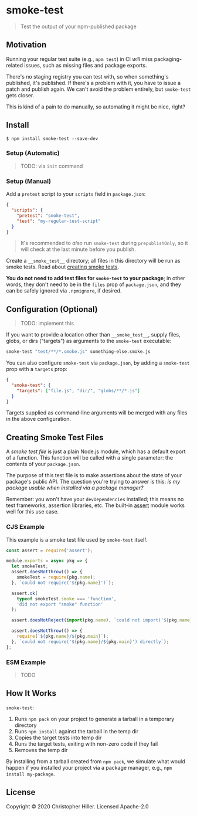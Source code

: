 # smoke-test

> Test the output of your npm-published package

## Motivation

Running your regular test suite (e.g., `npm test`) in CI _will_ miss packaging-related issues, such as missing files and package exports.

There's no staging registry you can test with, so when something's published, it's published. If there's a problem with it, you have to issue a patch and publish again. We can't avoid the problem entirely, but `smoke-test` gets closer.

This is kind of a pain to do manually, so automating it might be nice, right?

## Install

```shell
$ npm install smoke-test --save-dev
```

### Setup (Automatic)

> TODO: via `init` command

### Setup (Manual)

Add a `pretest` script to your `scripts` field in `package.json`:

```json
{
  "scripts": {
    "pretest": "smoke-test",
    "test": "my-regular-test-script"
  }
}
```

> It's recommended to _also_ run `smoke-test` during `prepublishOnly`, so it will check at the last minute before you publish.

Create a `__smoke_test__` directory; all files in this directory will be run as smoke tests. Read about [creating smoke tests](#creating-smoke-tests).

**You do not need to add test files for `smoke-test` to your package**; in other words, they don't need to be in the `files` prop of `package.json`, and they can be safely ignored via `.npmignore`, if desired.

## Configuration (Optional)

> TODO: implement this

If you want to provide a location other than `__smoke_test__`, supply files, globs, or dirs ("targets") as arguments to the `smoke-test` executable:

```bash
smoke-test "test/**/*.smoke.js" something-else.smoke.js
```

You can also configure `smoke-test` via `package.json`, by adding a `smoke-test` prop with a `targets` prop:

```json
{
  "smoke-test": {
    "targets": ["file.js", "dir/", "globs/**/*.js"]
  }
}
```

Targets supplied as command-line arguments will be merged with any files in the above configuration.

## Creating Smoke Test Files

A _smoke test file_ is just a plain Node.js module, which has a default export of a function. This function will be called with a single parameter: the contents of your `package.json`.

The purpose of this test file is to make assertions about the state of your package's public API. The question you're trying to answer is this: _is my package usable when installed via a package manager?_

Remember: you won't have your `devDependencies` installed; this means no test frameworks, assertion libraries, etc. The built-in [assert](https://nodejs.org/api/assert.html) module works well for this use case.

### CJS Example

This example is a smoke test file used by `smoke-test` itself.

```js
const assert = require('assert');

module.exports = async pkg => {
  let smokeTest;
  assert.doesNotThrow(() => {
    smokeTest = require(pkg.name);
  }, `could not require('${pkg.name}')`);

  assert.ok(
    typeof smokeTest.smoke === 'function',
    'did not export "smoke" function'
  );

  assert.doesNotReject(import(pkg.name), `could not import('${pkg.name}')`);

  assert.doesNotThrow(() => {
    require(`${pkg.name}/${pkg.main}`);
  }, `could not require('${pkg.name}/${pkg.main}') directly`);
};
```

### ESM Example

> TODO

## How It Works

`smoke-test`:

1. Runs `npm pack` on your project to generate a tarball in a temporary directory
1. Runs `npm install` against the tarball in the temp dir
1. Copies the target tests into temp dir
1. Runs the target tests, exiting with non-zero code if they fail
1. Removes the temp dir

By installing from a tarball created from `npm pack`, we simulate what would happen if you installed your project via a package manager, e.g., `npm install my-package`.

## License

Copyright © 2020 Christopher Hiller. Licensed Apache-2.0
